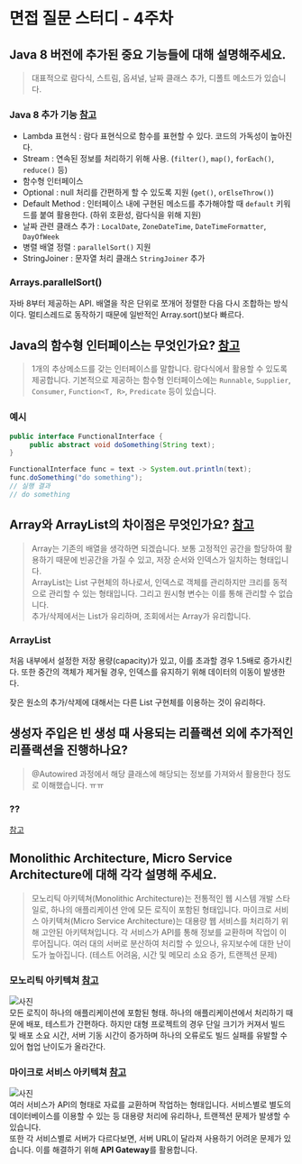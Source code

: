 # 면접 질문 스터디 - 4주차

## Java 8 버전에 추가된 중요 기능들에 대해 설명해주세요.
> 대표적으로 람다식, 스트림, 옵셔널, 날짜 클래스 추가, 디폴트 메소드가 있습니다.

### Java 8 추가 기능 [참고](https://medium.com/@inhyuck/java-8에-추가된-것들-8c66023cbbae)
- Lambda 표현식 : 람다 표현식으로 함수를 표현할 수 있다. 코드의 가독성이 높아진다.
- Stream : 연속된 정보를 처리하기 위해 사용. (`filter()`, `map()`, `forEach()`, `reduce()` 등)
- 함수형 인터페이스
- Optional : null 처리를 간편하게 할 수 있도록 지원 (`get()`, `orElseThrow()`)
- Default Method : 인터페이스 내에 구현된 메소드를 추가해야할 때 `default` 키워드를 붙여 활용한다. (하위 호환성, 람다식을 위해 지원)
- 날짜 관련 클래스 추가 : `LocalDate`, `ZoneDateTime`, `DateTimeFormatter`, `DayOfWeek`
- 병렬 배열 정렬 : `parallelSort()` 지원
- StringJoiner : 문자열 처리 클래스 `StringJoiner` 추가

### Arrays.parallelSort()
자바 8부터 제공하는 API. 배열을 작은 단위로 쪼개어 정렬한 다음 다시 조합하는 방식이다. 멀티스레드로 동작하기 때문에 일반적인 Array.sort()보다 빠르다.

## Java의 함수형 인터페이스는 무엇인가요? [참고](https://codechacha.com/ko/java8-functional-interface/)
> 1개의 추상메소드를 갖는 인터페이스를 말합니다. 람다식에서 활용할 수 있도록 제공합니다. 기본적으로 제공하는 함수형 인터페이스에는 `Runnable`, `Supplier`, `Consumer`, `Function<T, R>`, `Predicate` 등이 있습니다.

### 예시
```java
public interface FunctionalInterface {
     public abstract void doSomething(String text);
}

FunctionalInterface func = text -> System.out.println(text);
func.doSomething("do something");
// 실행 결과
// do something
```

## Array와 ArrayList의 차이점은 무엇인가요? [참고](https://velog.io/@adam2/Array%EC%99%80-List그리고-Java-List)
> Array는 기존의 배열을 생각하면 되겠습니다. 보통 고정적인 공간을 할당하여 활용하기 때문에 빈공간을 가질 수 있고, 저장 순서와 인덱스가 일치하는 형태입니다.  
> ArrayList는 List 구현체의 하나로서, 인덱스로 객체를 관리하지만 크리를 동적으로 관리할 수 있는 형태입니다. 그리고 원시형 변수는 이를 통해 관리할 수 없습니다.  
> 추가/삭제에서는 List가 유리하며, 조회에서는 Array가 유리합니다.

### ArrayList
처음 내부에서 설정한 저장 용량(capacity)가 있고, 이를 초과할 경우 1.5배로 증가시킨다. 또한 중간의 객체가 제거될 경우, 인덱스를 유지하기 위해 데이터의 이동이 발생한다.

잦은 원소의 추가/삭제에 대해서는 다른 List 구현체를 이용하는 것이 유리하다.

## 생성자 주입은 빈 생성 때 사용되는 리플랙션 외에 추가적인 리플랙션을 진행하나요?
> @Autowired 과정에서 해당 클래스에 해당되는 정보를 가져와서 활용한다 정도로 이해했습니다. ㅠㅠ 

### ??
[참고](https://better-dev.netlify.app/java/2020/08/15/thejava_7/)

## Monolithic Architecture, Micro Service Architecture에 대해 각각 설명해 주세요.
> 모노리틱 아키텍쳐(Monolithic Architecture)는 전통적인 웹 시스템 개발 스타일로, 하나의 애플리케이션 안에 모든 로직이 포함된 형태입니다.
> 마이크로 서비스 아키텍쳐(Micro Service Architecture)는 대용량 웹 서비스를 처리하기 위해 고안된 아키텍쳐입니다. 각 서비스가 API를 통해 정보를 교환하며 작업이 이루어집니다. 여러 대의 서버로 분산하여 처리할 수 있으나, 유지보수에 대한 난이도가 높아집니다. (테스트 어려움, 시간 및 메모리 소요 증가, 트랜젝션 문제)

### 모노리틱 아키텍쳐 [참고](https://developer-jp.tistory.com/6)
![사진](https://t1.daumcdn.net/cfile/tistory/9963B93359A3CE1627)  
모든 로직이 하나의 애플리케이션에 포함된 형태. 하나의 애플리케이션에서 처리하기 때문에 배포, 테스트가 간편하다. 하지만 대형 프로젝트의 경우 단일 크기가 커져서 빌드 및 배포 소요 시간, 서버 기동 시간이 증가하며 하나의 오류로도 빌드 실패를 유발할 수 있어 협업 난이도가 올라간다.

### 마이크로 서비스 아키텍쳐 [참고](https://developer-jp.tistory.com/7)
![사진](https://t1.daumcdn.net/cfile/tistory/99AF813359A3D84020)  
여러 서비스가 API의 형태로 자료를 교환하며 작업하는 형태입니다. 서비스별로 별도의 데이터베이스를 이용할 수 있는 등 대용량 처리에 유리하나, 트랜젝션 문제가 발생할 수 있습니다.  
또한 각 서비스별로 서버가 다르다보면, 서버 URL이 달라져 사용하기 어려운 문제가 있습니다. 이를 해결하기 위해 **API Gateway**를 활용합니다.